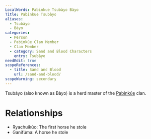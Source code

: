 ```yaml
---
LocalWords: Pabinkue Tsubàyo Bàyo
Title: Pabinkue Tsubàyo
aliases:
  - Tsubàyo
  - Bàyo
categories:
  - Person
  - Pabinkúe Clan Member
  - Clan Member
  - category: Sand and Blood Characters
    entry: Tsubàyo
needEdit: true
scopeReferences:
  - title: Sand and Blood
    url: /sand-and-blood/
scopeWarning: secondary
---
```


Tsubàyo (also known as Bàyo) is a herd master of the [Pabinkúe]() clan.

# Relationships

* Ryachuikùo: The first horse he stole
* Ganifúma: A horse he stole
